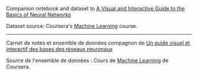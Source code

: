 Companion notebook and dataset to [A Visual and Interactive Guide to the Basics of Neural Networks](https://jalammar.github.io/visual-interactive-guide-basics-neural-networks/)

Dataset source: Coursera's [Machine Learning](https://www.coursera.org/learn/machine-learning) course.

---

Carnet de notes et ensemble de données compagnon de [Un guide visuel et interactif des bases des réseaux neuronaux](https://rr0.org/people/a/AlammarJay/visual-interactive-guide-basics-neural-networks/index_fr.html)

Source de l'ensemble de données : Cours de [Machine Learning](https://www.coursera.org/learn/machine-learning) de Coursera.
